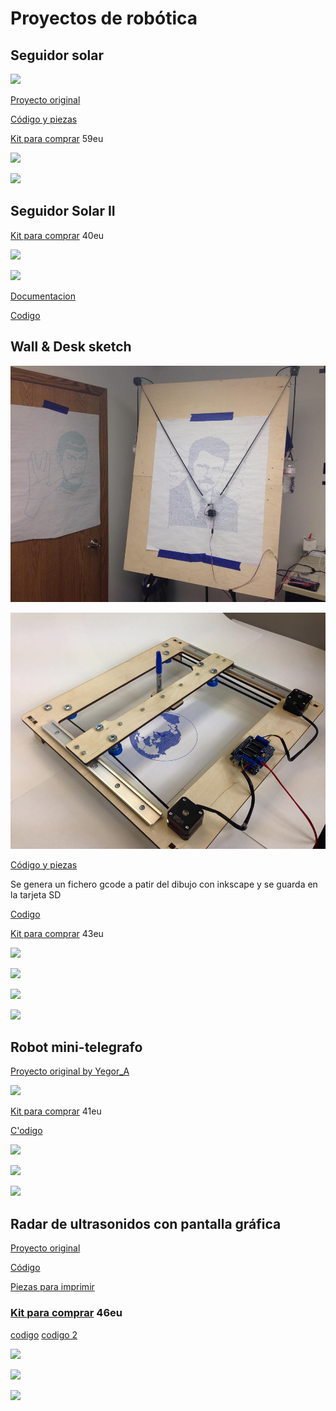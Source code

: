 # Proyectos de robótica

## Seguidor solar

![](https://github.com/BrownDogGadgets/SolarTracker/raw/master/DualAxisV1.jpg)

[Proyecto original](https://create.arduino.cc/projecthub/BrownDogGadgets/solar-tracker-v2-0-07ef11)

[Código y piezas](https://github.com/BrownDogGadgets/SolarTracker)

[Kit para comprar](https://es.aliexpress.com/item/1005001297726839.html) 59eu   

![](https://ae01.alicdn.com/kf/H11c30a715ac24bfda3e4c236b3eb286cJ/Arduino-rastreador-Solar-inteligente-para-tel-fono-m-vil-dispositivo-generador-de-carga-proyecto-de-generaci.jpg_Q90.jpg_.webp)

![](https://ae01.alicdn.com/kf/H725e498251074cf38c2ab396efb22febI/Arduino-rastreador-Solar-inteligente-para-tel-fono-m-vil-dispositivo-generador-de-carga-proyecto-de-generaci.jpg_Q90.jpg_.webp)


## Seguidor Solar II


[Kit para comprar](https://es.aliexpress.com/item/4000955310103.html) 40eu

![](https://ae01.alicdn.com/kf/Hff24b413e84b4332ab60a6824f345bff4.jpg)

![](https://ae01.alicdn.com/kf/Hdadb9f28a9634ffe8ff8defa56ff0ac01.jpg)


[Documentacion](https://create.arduino.cc/editor/wjd76/e225717a-ae15-4282-98bd-f9cf09400bee/preview)

[Codigo](https://github.com/shihaipeng03/Sunflower)

## Wall & Desk sketch

![](https://github.com/BrownDogGadgets/MegaSketch/raw/master/Mega2.jpg)

![](https://github.com/BrownDogGadgets/MegaSketch/raw/master/Desk1.jpg)

[Código y piezas](https://github.com/BrownDogGadgets/MegaSketch)

Se genera un fichero gcode a patir del dibujo con inkscape y se guarda en la tarjeta SD

[Codigo](https://github@com/shihaipeng03/Walldraw)

[Kit para comprar](https://es.aliexpress.com/item/4000955112856.html) 43eu

![](https://ae01.alicdn.com/kf/Haced6c7f1d5d4ca0a9c1e75c3a6fd742R.jpg)

![](https://ae01.alicdn.com/kf/Hf29b03376ac94885a7195ebd4a45d852Z.jpg)

![](https://ae01.alicdn.com/kf/H150dd815f179485eb2ec226d81849665l.jpg)

![](https://ae01.alicdn.com/kf/H9e8e9794f45f4d0299c1774f670f7c20u.jpg)

## Robot mini-telegrafo


[Proyecto original by Yegor_A](https://create.arduino.cc/projecthub/Yegor_A/mini-telegraph-0a6b83)

![](https://hackster.imgix.net/uploads/attachments/360166/59d0d3538ad5f765219143.jpeg?auto=compress%2Cformat&w=900&h=675&fit=min)

[Kit para comprar](https://es.aliexpress.com/item/4000955514862.html) 41eu

[C'odigo](https://github.com/shihaipeng03/MiniTelegraph.git)

![](https://ae01.alicdn.com/kf/H9cbb27549856447b85de1c36eae26b63s.jpg)

![](https://ae01.alicdn.com/kf/Hb2003d397c5c4c15bcc68c32dc024750D.jpg)

![](https://ae01.alicdn.com/kf/Hfe0be8a2c2484b2b9d2c85877cf57f29k.jpg)


## Radar de ultrasonidos con pantalla gráfica

[Proyecto original](https://blog.arduino.cc/2019/03/05/detect-objects-with-this-diy-radar-display/)

[Código](https://github.com/sandy9159/Arduino-based-Mini-radar-HC-SR04-ST7735-Display)

[Piezas para imprimir](https://www.thingiverse.com/thing:3465440)


### [Kit para comprar](https://es.aliexpress.com/item/4001227115855.html) 46eu

[codigo](https://mytectutor.com/simple-ultrasonic-radar-system-using-arduino/) [codigo 2](https://blog.arduino.cc/2019/03/05/detect-objects-with-this-diy-radar-display/)

![](https://ae01.alicdn.com/kf/He09f6634cb1c4bca861566a8a2183abc6.jpg)

![](https://ae01.alicdn.com/kf/H9a4f826fe7884c7e9f41229ccc0ae4b5H.jpg)

![](https://ae01.alicdn.com/kf/H46ff55b8c7d84fc594468a7a3b694ce1p.jpg)